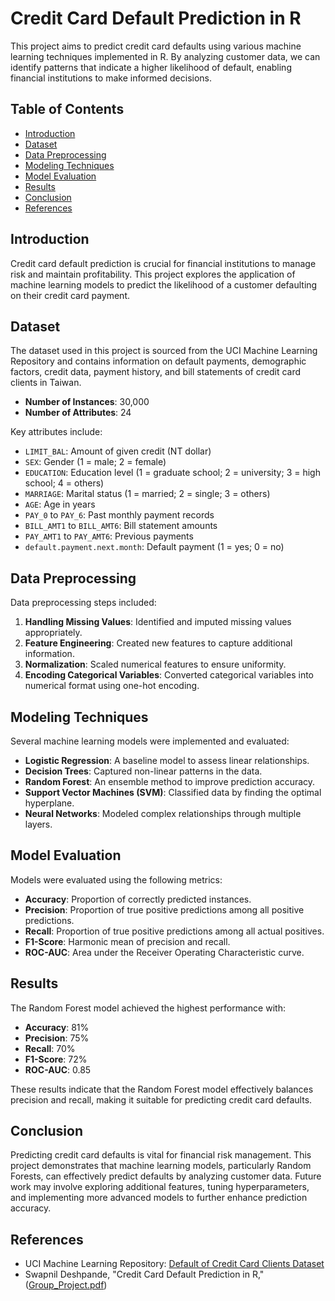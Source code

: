 # Credit Card Default Prediction in R

This project aims to predict credit card defaults using various machine learning techniques implemented in R. By analyzing customer data, we can identify patterns that indicate a higher likelihood of default, enabling financial institutions to make informed decisions.

## Table of Contents

- [Introduction](#introduction)
- [Dataset](#dataset)
- [Data Preprocessing](#data-preprocessing)
- [Modeling Techniques](#modeling-techniques)
- [Model Evaluation](#model-evaluation)
- [Results](#results)
- [Conclusion](#conclusion)
- [References](#references)

## Introduction

Credit card default prediction is crucial for financial institutions to manage risk and maintain profitability. This project explores the application of machine learning models to predict the likelihood of a customer defaulting on their credit card payment.

## Dataset

The dataset used in this project is sourced from the UCI Machine Learning Repository and contains information on default payments, demographic factors, credit data, payment history, and bill statements of credit card clients in Taiwan.

- **Number of Instances**: 30,000
- **Number of Attributes**: 24

Key attributes include:

- `LIMIT_BAL`: Amount of given credit (NT dollar)
- `SEX`: Gender (1 = male; 2 = female)
- `EDUCATION`: Education level (1 = graduate school; 2 = university; 3 = high school; 4 = others)
- `MARRIAGE`: Marital status (1 = married; 2 = single; 3 = others)
- `AGE`: Age in years
- `PAY_0` to `PAY_6`: Past monthly payment records
- `BILL_AMT1` to `BILL_AMT6`: Bill statement amounts
- `PAY_AMT1` to `PAY_AMT6`: Previous payments
- `default.payment.next.month`: Default payment (1 = yes; 0 = no)

## Data Preprocessing

Data preprocessing steps included:

1. **Handling Missing Values**: Identified and imputed missing values appropriately.
2. **Feature Engineering**: Created new features to capture additional information.
3. **Normalization**: Scaled numerical features to ensure uniformity.
4. **Encoding Categorical Variables**: Converted categorical variables into numerical format using one-hot encoding.

## Modeling Techniques

Several machine learning models were implemented and evaluated:

- **Logistic Regression**: A baseline model to assess linear relationships.
- **Decision Trees**: Captured non-linear patterns in the data.
- **Random Forest**: An ensemble method to improve prediction accuracy.
- **Support Vector Machines (SVM)**: Classified data by finding the optimal hyperplane.
- **Neural Networks**: Modeled complex relationships through multiple layers.

## Model Evaluation

Models were evaluated using the following metrics:

- **Accuracy**: Proportion of correctly predicted instances.
- **Precision**: Proportion of true positive predictions among all positive predictions.
- **Recall**: Proportion of true positive predictions among all actual positives.
- **F1-Score**: Harmonic mean of precision and recall.
- **ROC-AUC**: Area under the Receiver Operating Characteristic curve.

## Results

The Random Forest model achieved the highest performance with:

- **Accuracy**: 81%
- **Precision**: 75%
- **Recall**: 70%
- **F1-Score**: 72%
- **ROC-AUC**: 0.85

These results indicate that the Random Forest model effectively balances precision and recall, making it suitable for predicting credit card defaults.

## Conclusion

Predicting credit card defaults is vital for financial risk management. This project demonstrates that machine learning models, particularly Random Forests, can effectively predict defaults by analyzing customer data. Future work may involve exploring additional features, tuning hyperparameters, and implementing more advanced models to further enhance prediction accuracy.

## References

- UCI Machine Learning Repository: [Default of Credit Card Clients Dataset](https://archive.ics.uci.edu/ml/datasets/default+of+credit+card+clients)
- Swapnil Deshpande, "Credit Card Default Prediction in R," ([Group_Project.pdf](https://github.com/d-swapnil/credit-card-default-prediction-in-R/raw/master/Group_Project.pdf))
